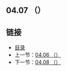 ## 04.07 （）


## 链接
* [目录](https://github.com/alphaxlvii/go-zh/blob/master/tour/directory.md)
* 上一节：[04.06 （）](https://github.com/alphaxlvii/go-zh/blob/master/tour/04.06.md)
* 下一节：[04.08 （）](https://github.com/alphaxlvii/go-zh/blob/master/tour/04.08.md)
